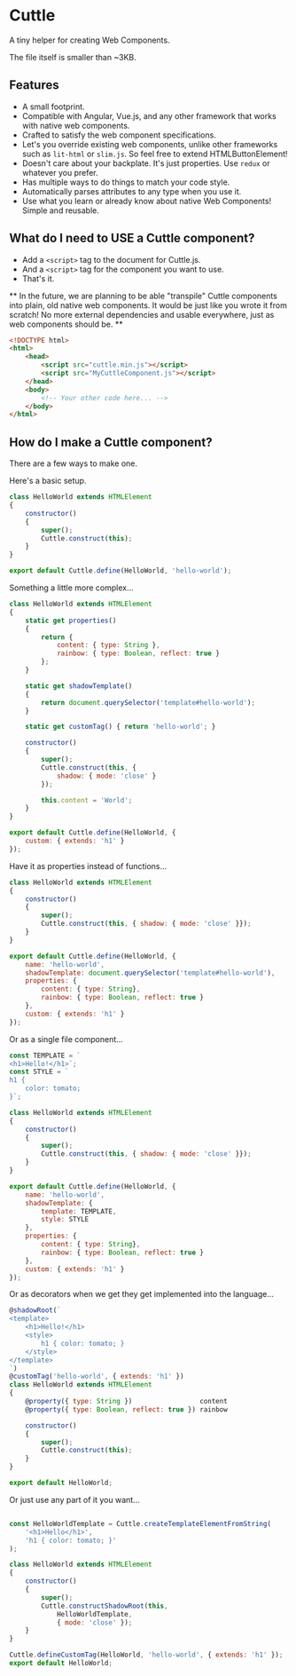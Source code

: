 # Cuttle
A tiny helper for creating Web Components.

The file itself is smaller than ~3KB.

## Features
- A small footprint.
- Compatible with Angular, Vue.js, and any other framework that works with native web components.
- Crafted to satisfy the web component specifications.
- Let's you override existing web components, unlike other frameworks such as `lit-html` or `slim.js`. So feel free to extend HTMLButtonElement!
- Doesn't care about your backplate. It's just properties. Use `redux` or whatever you prefer.
- Has multiple ways to do things to match your code style.
- Automatically parses attributes to any type when you use it.
- Use what you learn or already know about native Web Components! Simple and reusable.

## What do I need to USE a Cuttle component?
- Add a `<script>` tag to the document for Cuttle.js.
- And a `<script>` tag for the component you want to use.
- That's it.

** In the future, we are planning to be able "transpile" Cuttle components into plain, old native web components. It would be just like you wrote it from scratch! No more external dependencies and usable everywhere, just as web components should be. **

```html
<!DOCTYPE html>
<html>
    <head>
        <script src="cuttle.min.js"></script>
        <script src="MyCuttleComponent.js"></script>
    </head>
    <body>
        <!-- Your other code here... -->
    </body>
</html>
```

## How do I make a Cuttle component?
There are a few ways to make one.

Here's a basic setup.

```javascript
class HelloWorld extends HTMLElement
{
    constructor()
    {
        super();
        Cuttle.construct(this);
    }
}

export default Cuttle.define(HelloWorld, 'hello-world');
```

Something a little more complex...

```javascript
class HelloWorld extends HTMLElement
{
    static get properties()
    {
        return {
            content: { type: String },
            rainbow: { type: Boolean, reflect: true }
        };
    }

    static get shadowTemplate()
    {
        return document.querySelector('template#hello-world');
    }

    static get customTag() { return 'hello-world'; }

    constructor()
    {
        super();
        Cuttle.construct(this, {
            shadow: { mode: 'close' }
        });

        this.content = 'World';
    }
}

export default Cuttle.define(HelloWorld, {
    custom: { extends: 'h1' }
});
```

Have it as properties instead of functions...

```javascript
class HelloWorld extends HTMLElement
{
    constructor()
    {
        super();
        Cuttle.construct(this, { shadow: { mode: 'close' }});
    }
}

export default Cuttle.define(HelloWorld, {
    name: 'hello-world',
    shadowTemplate: document.querySelector('template#hello-world'),
    properties: {
        content: { type: String},
        rainbow: { type: Boolean, reflect: true }
    },
    custom: { extends: 'h1' }
});
```

Or as a single file component...

```javascript
const TEMPLATE = `
<h1>Hello!</h1>`;
const STYLE = `
h1 {
    color: tomato;
}`;

class HelloWorld extends HTMLElement
{
    constructor()
    {
        super();
        Cuttle.construct(this, { shadow: { mode: 'close' }});
    }
}

export default Cuttle.define(HelloWorld, {
    name: 'hello-world',
    shadowTemplate: {
        template: TEMPLATE,
        style: STYLE
    },
    properties: {
        content: { type: String},
        rainbow: { type: Boolean, reflect: true }
    },
    custom: { extends: 'h1' }
});
```

Or as decorators when we get they get implemented into the language...

```javascript
@shadowRoot(`
<template>
    <h1>Hello!</h1>
    <style>
        h1 { color: tomato; }
    </style>
</template>
`)
@customTag('hello-world', { extends: 'h1' })
class HelloWorld extends HTMLElement
{
    @property({ type: String })                 content
    @property({ type: Boolean, reflect: true }) rainbow

    constructor()
    {
        super();
        Cuttle.construct(this);
    }
}

export default HelloWorld;
```

Or just use any part of it you want...

```javascript

const HelloWorldTemplate = Cuttle.createTemplateElementFromString(
    '<h1>Hello</h1>',
    'h1 { color: tomato; }'
);

class HelloWorld extends HTMLElement
{
    constructor()
    {
        super();
        Cuttle.constructShadowRoot(this,
            HelloWorldTemplate,
            { mode: 'close' });
    }
}

Cuttle.defineCustomTag(HelloWorld, 'hello-world', { extends: 'h1' });
export default HelloWorld;
```